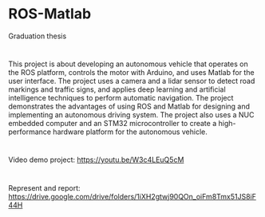 # ROS-Matlab
Graduation thesis
#
This project is about developing an autonomous vehicle that operates on the ROS platform, controls the motor with Arduino, and uses Matlab for the user interface. The project uses a camera and a lidar sensor to detect road markings and traffic signs, and applies deep learning and artificial intelligence techniques to perform automatic navigation. The project demonstrates the advantages of using ROS and Matlab for designing and implementing an autonomous driving system. The project also uses a NUC embedded computer and an STM32 microcontroller to create a high-performance hardware platform for the autonomous vehicle.
#
Video demo project: https://youtu.be/W3c4LEuQ5cM
#
Represent and report: https://drive.google.com/drive/folders/1iXH2gtwj90QOn_oiFm8Tmx51JS8iF44H

